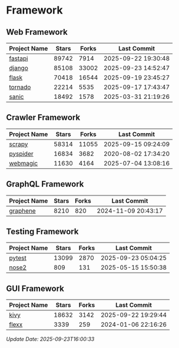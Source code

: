 # Framework

## Web Framework
| Project Name | Stars | Forks | Last Commit |
| ------------ | ----- | ----- | ----------- |
| [fastapi](https://github.com/fastapi/fastapi) | 89742 | 7914 | 2025-09-22 19:30:48 |
| [django](https://github.com/django/django) | 85108 | 33002 | 2025-09-23 14:52:47 |
| [flask](https://github.com/pallets/flask) | 70418 | 16544 | 2025-09-19 23:45:27 |
| [tornado](https://github.com/tornadoweb/tornado) | 22214 | 5535 | 2025-09-17 17:43:47 |
| [sanic](https://github.com/sanic-org/sanic) | 18492 | 1578 | 2025-03-31 21:19:26 |

## Crawler Framework
| Project Name | Stars | Forks | Last Commit |
| ------------ | ----- | ----- | ----------- |
| [scrapy](https://github.com/scrapy/scrapy) | 58314 | 11055 | 2025-09-15 09:24:09 |
| [pyspider](https://github.com/binux/pyspider) | 16834 | 3682 | 2020-08-02 17:34:20 |
| [webmagic](https://github.com/code4craft/webmagic) | 11630 | 4164 | 2025-07-04 13:08:16 |

## GraphQL Framework
| Project Name | Stars | Forks | Last Commit |
| ------------ | ----- | ----- | ----------- |
| [graphene](https://github.com/graphql-python/graphene) | 8210 | 820 | 2024-11-09 20:43:17 |

## Testing Framework
| Project Name | Stars | Forks | Last Commit |
| ------------ | ----- | ----- | ----------- |
| [pytest](https://github.com/pytest-dev/pytest) | 13099 | 2870 | 2025-09-23 05:04:25 |
| [nose2](https://github.com/nose-devs/nose2) | 809 | 131 | 2025-05-15 15:50:38 |

## GUI Framework
| Project Name | Stars | Forks | Last Commit |
| ------------ | ----- | ----- | ----------- |
| [kivy](https://github.com/kivy/kivy) | 18632 | 3142 | 2025-09-22 19:29:44 |
| [flexx](https://github.com/flexxui/flexx) | 3339 | 259 | 2024-01-06 22:16:26 |

*Update Date: 2025-09-23T16:00:33*